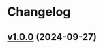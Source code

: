 # Changelog

## [v1.0.0](https://github.com/francisjgarcia/media-compressor/releases/v1.0.0) (2024-09-27)
